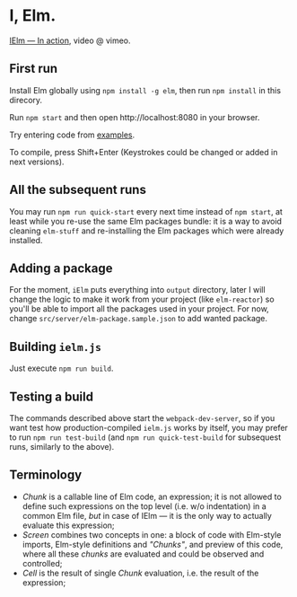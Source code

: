 # I, Elm.

[IElm — In action](https://vimeo.com/242822314), video @ vimeo.

## First run

Install Elm globally using `npm install -g elm`, then run `npm install` in this direcory.

Run `npm start` and then open http://localhost:8080 in your browser.

Try entering code from [examples](./examples).

To compile, press Shift+Enter (Keystrokes could be changed or added in next versions).

## All the subsequent runs

You may run `npm run quick-start` every next time instead of `npm start`, at least while you re-use the same Elm packages bundle: it is a way to avoid cleaning `elm-stuff` and re-installing the Elm packages which were already installed.

## Adding a package

For the moment, `iElm` puts everything into `output` directory, later I will change the logic to make it work from your project (like `elm-reactor`) so you'll be able to import all the packages used in your project. For now, change `src/server/elm-package.sample.json` to add wanted package.

## Building `ielm.js`

Just execute `npm run build`.

## Testing a build

The commands described above start the `webpack-dev-server`, so if you want test how production-compiled `ielm.js` works by itself, you may prefer to run `npm run test-build` (and `npm run quick-test-build` for subsequest runs, similarly to the above).

## Terminology

* _Chunk_ is a callable line of Elm code, an expression; it is not allowed to define such expressions on the top level (i.e. w/o indentation) in a common Elm file, _but_ in case of IElm — it is the only way to actually evaluate this expression;
* _Screen_ combines two concepts in one: a block of code with Elm-style imports, Elm-style definitions and _"Chunks"_, and preview of this code, where all these _chunks_ are evaluated and could be observed and controlled;
* _Cell_ is the result of single _Chunk_ evaluation, i.e. the result of the expression;
